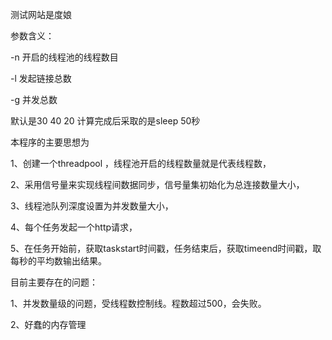 测试网站是度娘

参数含义：

-n  开启的线程池的线程数目

-l  发起链接总数

-g  并发总数


默认是30 40 20
计算完成后采取的是sleep 50秒

本程序的主要思想为

1、创建一个threadpool ，线程池开启的线程数量就是代表线程数，

2、采用信号量来实现线程间数据同步，信号量集初始化为总连接数量大小，

3、线程池队列深度设置为并发数量大小，

4、每个任务发起一个http请求，

5、在任务开始前，获取taskstart时间戳，任务结束后，获取timeend时间戳，取每秒的平均数输出结果。

目前主要存在的问题：

1、并发数量级的问题，受线程数控制线。程数超过500，会失败。

2、好蠢的内存管理
